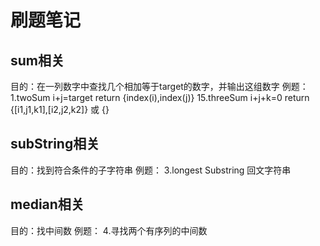 # 刷题笔记

## sum相关
目的：在一列数字中查找几个相加等于target的数字，并输出这组数字
例题：
1.twoSum          i+j=target    return {index(i),index(j)}
15.threeSum       i+j+k=0       return {[i1,j1,k1],[i2,j2,k2]} 或 {}


##  subString相关
目的：找到符合条件的子字符串
例题：
3.longest Substring    回文字符串


## median相关
目的：找中间数
例题：
4.寻找两个有序列的中间数